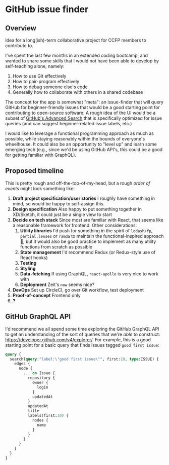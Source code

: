 # GitHub issue finder

## Overview

Idea for a long(ish)-term collaborative project for CCFP members to contribute to.

I've spent the last few months in an extended coding bootcamp, and wanted to share some skills that I would not have been able to develop by self-teaching alone, namely:
1. How to use Git effectively
2. How to pair-program effectively
3. How to debug someone else's code
4. Generally how to collaborate with others in a shared codebase

The concept for the app is somewhat "meta": an issue-finder that will query GitHub for beginner-friendly issues that would be a good starting point for contributing to open-source software. A rough idea of the UI would be a subset of [GitHub's Advanced Search](https://github.com/search/advanced) that is specifically optimized for issue queries (and can suggest beginner-related issue labels, etc.)

I would like to leverage a functional programming approach as much as possible, while staying reasonably within the bounds of everyone's wheelhouse. It could also be an opportunity to "level up" and learn some emerging tech (e.g., since we'd be using GitHub API's, this could be a good for getting familiar with GraphQL).

## Proposed timeline

This is pretty rough and off-the-top-of-my-head, but a rough _order of events_ might look something like:
1. **Draft project specification/user stories** I roughly have something in mind, so would be happy to self-assign this.
2. **Design specification** Also happy to put something together in XD/Sketch, it could just be a single view to start
3. **Decide on tech stack** Since most are familiar with React, that seems like a reasonable framework for frontend. Other considerations:
    1. **Utility libraries** I'd push for something in the spirit of `lodash/fp`, `partial.lenses` or `ramda` to maintain the functional-inspired approach 🙂, but it would also be good practice to implement as many utility functions from scratch as possible
    2. **State management** I'd recommend Redux (or Redux-style use of React hooks)
    2. **Testing**
    3. **Styling**
    4. **Data-fetching** If using GraphQL, `react-apollo` is very nice to work with
    5. **Deployment** Zeit's `now` seems nice?
4. **DevOps** Set up CircleCI, go over Git workflow, test deployment
4. **Proof-of-concept** Frontend only
5. **?**

## GitHub GraphQL API
I'd recommend we all spend some time exploring the GitHub GraphQL API to get an understanding of the sort of queries that we're _able_ to construct: https://developer.github.com/v4/explorer/.
For example, this is a good starting point for a basic query that finds issues tagged `good first issue`:
```graphql
query { 
  search(query:"label:\"good first issue\"", first:10, type:ISSUE) {
    edges {
      node {
        ... on Issue {
          repository {
            owner {
              login
            }
            updatedAt
          }
          updatedAt
          title
          labels(first:10) {
            nodes {
              name
            }
          }
        }
      }
    }
  }
}
```
